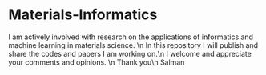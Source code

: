 # Materials-Informatics
I am actively involved with research on the applications of informatics and machine learning in materials science. \n
In this repository I will publish and share the codes and papers I am working on.\n
I welcome and appreciate your comments and opinions. \n
Thank you\n
Salman
